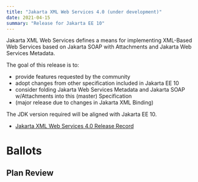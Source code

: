 ```yaml
---
title: "Jakarta XML Web Services 4.0 (under development)"
date: 2021-04-15
summary: "Release for Jakarta EE 10"
---
```

Jakarta XML Web Services defines a means for implementing XML-Based Web Services
based on Jakarta SOAP with Attachments and Jakarta Web Services Metadata.

The goal of this release is to:

* provide features requested by the community
* adopt changes from other specification included in Jakarta EE 10
* consider folding Jakarta Web Services Metadata and Jakarta SOAP w/Attachments into this (master) Specification
* (major release due to changes in Jakarta XML Binding)

The JDK version required will be aligned with Jakarta EE 10.

* [Jakarta XML Web Services 4.0 Release Record](https://projects.eclipse.org/projects/ee4j.jaxws/releases/4.0-jakarta-xml-web-services)

# Ballots

## Plan Review
<!--
The Specification Committee Ballot concluded successfully on 2021-xx-xx with the following results.
| Representative                                 | Representative for: | Vote |
|------------------------------------------------|---------------------|------|
| Kenji Kazumura                                 | Fujitsu             |      |
| Dan Bandera, Kevin Sutter                      | IBM                 |      |
| Ed Bratt, Dmitry Kornilov                      | Oracle              |      |
| Andrew Pielage, Matt Gill                      | Payara              |      |
| Scott Stark, Mark Little                       | Red Hat             |      |
| David Blevins, Jean-Louis Monteiro             | Tomitribe           |      |
| Ivar Grimstad                                  | EE4J PMC            |      |
| Marcelo Ancelmo, Martijn Verburg               | Participant Members |      |
| Werner Keil                                    | Committer Members   |      |
| Scott (Congquan) Wang                          | Enterprise Members  |      |
|                                                | Total               |      |
The ballot was run in the [jakarta.ee-spec mailing list]()
-->